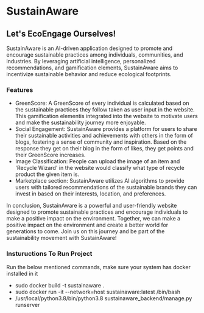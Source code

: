 # SustainAware
## Let's EcoEngage Ourselves!

SustainAware is an AI-driven application designed to promote and encourage sustainable practices among individuals, communities, and industries. By leveraging artificial intelligence, personalized recommendations, and gamification elements, SustainAware aims to incentivize sustainable behavior and reduce ecological footprints.

### Features
- GreenScore: A GreenScore of every individual is calculated based on the sustainable practices they follow taken as user input in the website. This gamification elementis integrated into the website to motivate users and make the sustainability journey more enjoyable.
- Social Engagement: SustainAware provides a platform for users to share their sustainable activities and achievements with others in the form of blogs, fostering a sense of community and inspiration. Based on the response they get on their blog in the form of likes, they get points and their GreenScore increases. 
- Image Classification: People can upload the image of an item and 'Recycle Wizard' in the website would classify what type of recycle product the given item is.
- Marketplace section: SustainAware utilizes AI algorithms to provide users with tailored recommendations of the sustainable brands they can invest in based on their interests, location, and preferences.

In conclusion, SustainAware is a powerful and user-friendly website designed to promote sustainable practices and encourage individuals to make a positive impact on the environment. Together, we can make a positive impact on the environment and create a better world for generations to come. Join us on this journey and be part of the sustainability movement with SustainAware!

### Instuructions To Run Project

Run the below mentioned commands, make sure your system has docker installed in it

- sudo docker build -t sustainaware .
- sudo docker run -it --network=host sustainaware:latest /bin/bash
- /usr/local/python3.8/bin/python3.8 sustainaware_backend/manage.py runserver
